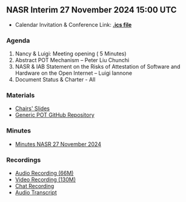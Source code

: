 ## NASR Interim 27 November 2024 15:00 UTC

- Calendar Invitation & Conference Link: **[.ics file](/NASR-Meetings/NASR-Interim-27-Nov-2024/Material/NASR-27112024.ics)**

### Agenda

1. Nancy & Luigi: Meeting opening ( 5 Minutes)
2. Abstract POT Mechanism – Peter Liu Chunchi
3. NASR & IAB Statement on the Risks of Attestation of Software and Hardware on the Open Internet – Luigi Iannone
4. Document Status & Charter - All

### Materials

- [Chairs' Slides](/NASR-Meetings/NASR-Interim-27-Nov-2024/Material/NASR-Side-Meeting-27-11-2024.pdf)
- [Generic POT GitHub Repository](https://github.com/liuchunchi/Generic-POT)

### Minutes

- [Minutes NASR 27 November 2024](/NASR-Meetings/NASR-Interim-27-Nov-2024/Material/NASR-Minutes-27112024.md)

### Recordings
- [Audio Recording (66M)](./Material/GMT20241127-145156_Recording.m4a)
- [Video Recording (130M)](./Material/GMT20241127-145156_Recording_2560x1440.mp4)
- [Chat Recording](./Material/GMT20241127-145156_RecordingnewChat.txt)
- [Audio Transcript](./Material/GMT20241127-145156_Recording.transcript.vtt) 



